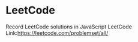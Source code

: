 # LeetCode

Record LeetCode solutions in JavaScript
LeetCode Link:https://leetcode.com/problemset/all/
